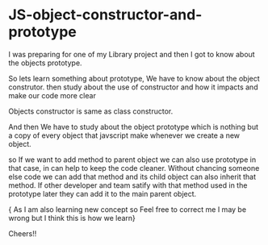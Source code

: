 # JS-object-constructor-and-prototype

I was preparing for one of my Library project and then I got to know about the objects prototype.


So lets learn something about  prototype, We have to know about the object construtor. 
then study about the use of constructor and how it  impacts and make our code more clear

Objects constructor is same as class constructor.

And then We have to study about the object prototype which is nothing but a copy of every object that javscript make whenever we create a new object.

so If we want to add method to parent object we can also use prototype in that case, in can help to keep the code cleaner. Without chancing someone else code we can add that method 
and its child object can also  inherit that method. If other developer and team satify with that method used in the prototype later they can add it to the main parent object.


{ As I am also learning new concept so Feel free to correct me I may be wrong but I think this is how we learn}

Cheers!!
